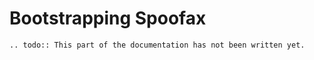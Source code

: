 # Bootstrapping Spoofax

```eval_rst
.. todo:: This part of the documentation has not been written yet.
```
